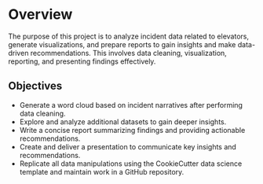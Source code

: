 # Overview

The purpose of this project is to analyze incident data related to elevators, generate visualizations, and prepare reports to gain insights and make data-driven recommendations. This involves data cleaning, visualization, reporting, and presenting findings effectively.

## Objectives

- Generate a word cloud based on incident narratives after performing data cleaning.
- Explore and analyze additional datasets to gain deeper insights.
- Write a concise report summarizing findings and providing actionable recommendations.
- Create and deliver a presentation to communicate key insights and recommendations.
- Replicate all data manipulations using the CookieCutter data science template and maintain work in a GitHub repository.
